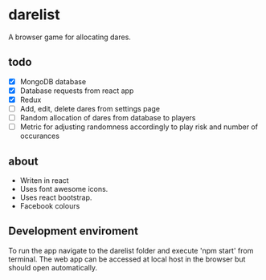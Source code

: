 # darelist
A browser game for allocating dares.
## todo
- [x] MongoDB database
- [x] Database requests from react app
- [x] Redux
- [ ] Add, edit, delete dares from settings page
- [ ] Random allocation of dares from database to players
- [ ] Metric for adjusting randomness accordingly to play risk and number of occurances

## about
- Writen in react
- Uses font awesome icons.
- Uses react bootstrap.
- Facebook colours

## Development enviroment
To run the app navigate to the darelist folder and execute 'npm start' from terminal. The web app can be accessed at local host in the browser but should open automatically.
